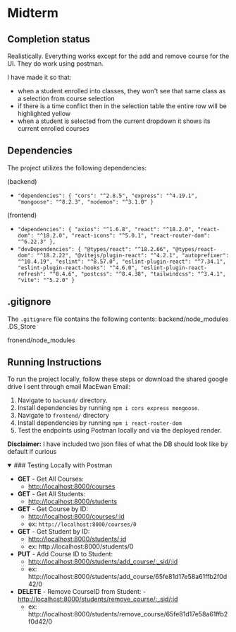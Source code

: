 # Midterm

## Completion status

Realistically. Everything works except for the add and remove course for the UI. They do work using postman.

I have made it so that:

- when a student enrolled into classes, they won't see that same class as a selection from course selection
- if there is a time conflict then in the selection table the entire row will be highlighted yellow
- when a student is selected from the current dropdown it shows its current enrolled courses

## Dependencies

The project utilizes the following dependencies:

(backend)

- `"dependencies": {
  "cors": "^2.8.5",
  "express": "^4.19.1",
  "mongoose": "^8.2.3",
  "nodemon": "^3.1.0"
  }`

(frontend)

- `"dependencies": {
  "axios": "^1.6.8",
  "react": "^18.2.0",
  "react-dom": "^18.2.0",
  "react-icons": "^5.0.1",
  "react-router-dom": "^6.22.3"
  },`
- `"devDependencies": {
  "@types/react": "^18.2.66",
  "@types/react-dom": "^18.2.22",
  "@vitejs/plugin-react": "^4.2.1",
  "autoprefixer": "^10.4.19",
  "eslint": "^8.57.0",
  "eslint-plugin-react": "^7.34.1",
  "eslint-plugin-react-hooks": "^4.6.0",
  "eslint-plugin-react-refresh": "^0.4.6",
  "postcss": "^8.4.38",
  "tailwindcss": "^3.4.1",
  "vite": "^5.2.0"
  }`

## .gitignore

The `.gitignore` file contains the following contents:
backend/node_modules
.DS_Store

fronend/node_modules

## Running Instructions

To run the project locally, follow these steps or download the shared google drive I sent through email MacEwan Email:

1. Navigate to `backend/` directory.
2. Install dependencies by running `npm i cors express mongoose`.
3. Navigate to `frontend/` directory
4. Install dependencies by running `npm i react-router-dom`
5. Test the endpoints using Postman locally and via the deployed render.

**Disclaimer:** I have included two json files of what the DB should look like by default if curious

<details open>
<summary>### Testing Locally with Postman</summary>

- **GET** - Get All Courses:
  - [http://localhost:8000/courses](http://localhost:8000/courses)
- **GET** - Get All Students:
  - [http://localhost:8000/students](http://localhost:8000/students)
- **GET** - Get Course by ID:
  - [http://localhost:8000/courses/:id](http://localhost:8000/courses/:id)
  - ex: `http://localhost:8000/courses/0`
- **GET** - Get Student by ID:
  - [http://localhost:8000/students/:id](http://localhost:8000/students/:id)
  - ex: http://localhost:8000/students/0
- **PUT** - Add Course ID to Student:
  - [http://localhost:8000/students/add_course/:\_sid/:id](http://localhost:8000/students/add_course/:_sid/:id)
  - ex: http://localhost:8000/students/add_course/65fe81d17e58a61ffb2f0d42/0
- **DELETE** - Remove CourseID from Student: - [http://localhost:8000/students/remove_course/:\_sid/:id](http://localhost:8000/students/remove_course/:_sid/:id)
  - ex: http://localhost:8000/students/remove_course/65fe81d17e58a61ffb2f0d42/0
  </details>
